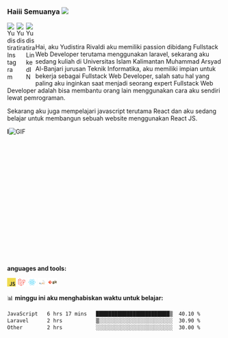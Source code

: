 ### Haiii Semuanya <img src="https://media.giphy.com/media/hvRJCLFzcasrR4ia7z/giphy.gif" width="25px">
<a href="https://www.instagram.com/ydstrarvldiii/">
  <img align="left" alt="Yudistira Instagram" width="22px" src="https://raw.githubusercontent.com/hussainweb/hussainweb/main/icons/instagram.png" />
</a>
<a href="https://twitter.com/YudistiraRival7">
  <img align="left" alt="Yudistira" width="22px" src="https://raw.githubusercontent.com/peterthehan/peterthehan/master/assets/twitter.svg" />
</a>
<a href="https://www.linkedin.com/in/yudistira-rivaldi-141819212/">
  <img align="left" alt="Yudistira LinkedIN" width="22px" src="https://raw.githubusercontent.com/peterthehan/peterthehan/master/assets/linkedin.svg" />
</a>


<br />
<br />

Hai, aku Yudistira Rivaldi aku memiliki passion dibidang Fullstack Web Developer terutama menggunakan laravel, sekarang aku sedang kuliah di Universitas Islam Kalimantan Muhammad Arsyad Al-Banjari jurusan Teknik Informatika, aku memiliki impian untuk bekerja sebagai Fullstack Web Developer, salah satu hal yang paling aku inginkan saat menjadi seorang expert Fullstack Web Developer adalah bisa membantu orang lain menggunakan cara aku sendiri lewat pemrograman.

Sekarang aku juga mempelajari javascript terutama React dan aku sedang belajar untuk membangun sebuah website menggunakan React JS.

  <img align="right" alt="GIF" src="https://github.com/abhisheknaiidu/abhisheknaiidu/blob/master/code.gif?raw=true" width="500" height="320" />

**languages and tools:**  

<code><img height="20" src="https://raw.githubusercontent.com/github/explore/80688e429a7d4ef2fca1e82350fe8e3517d3494d/topics/javascript/javascript.png"></code>
<code><img height="20" src="https://raw.githubusercontent.com/github/explore/80688e429a7d4ef2fca1e82350fe8e3517d3494d/topics/laravel/laravel.png"></code>
<code><img height="20" src="https://raw.githubusercontent.com/github/explore/80688e429a7d4ef2fca1e82350fe8e3517d3494d/topics/react/react.png"></code>
<code><img height="20" src="https://raw.githubusercontent.com/github/explore/80688e429a7d4ef2fca1e82350fe8e3517d3494d/topics/mysql/mysql.png"></code>
<code><img height="20" src="https://raw.githubusercontent.com/github/explore/80688e429a7d4ef2fca1e82350fe8e3517d3494d/topics/git/git.png"></code>

📊 **minggu ini aku menghabiskan waktu untuk belajar:**
<!--START_SECTION:waka-->

```text
JavaScript   6 hrs 17 mins   ████████████████████████▒  40.10 %
Laravel      2 hrs           ▒░░░░░░░░░░░░░░░░░░░░░░░░  30.90 %
Other        2 hrs           ░░░░░░░░░░░░░░░░░░░░░░░░░  30.00 %
```

<!--END_SECTION:waka-->






